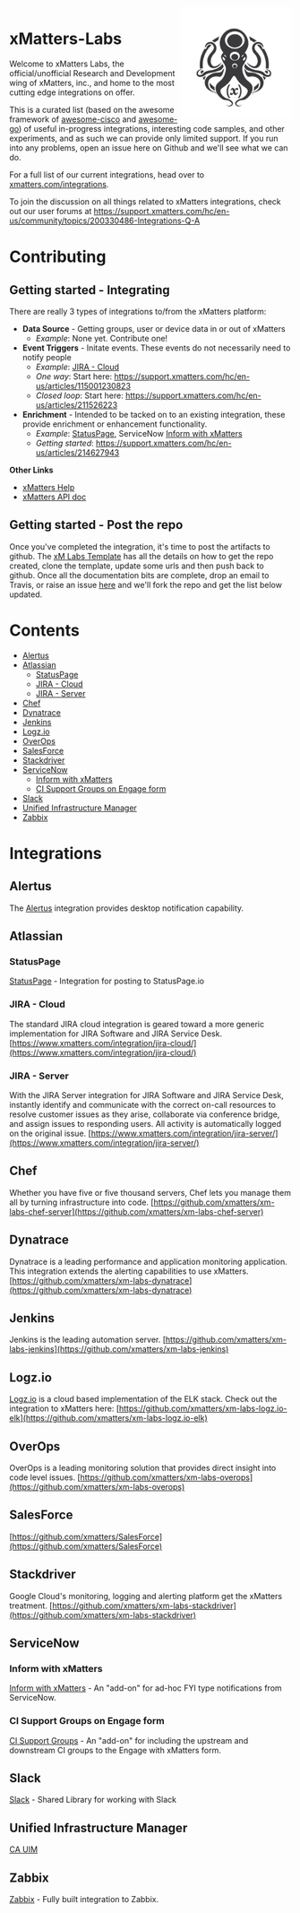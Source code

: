 <img src="media/_Final_xM_Octo-Logo-01.png" width="200" height="200" align="right">

# xMatters-Labs
Welcome to xMatters Labs, the official/unofficial Research and Development wing of xMatters, inc., and home to the most cutting edge integrations on offer. 

This is a curated list (based on the awesome framework of [awesome-cisco](https://github.com/CiscoDevNet/awesome-ciscospark) and [awesome-go](https://github.com/avelino/awesome-go)) of useful in-progress integrations, interesting code samples, and other experiments, and as such we can provide only limited support. If you run into any problems, open an issue here on Github and we'll see what we can do. 

For a full list of our current integrations, head over to [xmatters.com/integrations](https://www.xmatters.com/integrations). 

To join the discussion on all things related to xMatters integrations, check out our user forums at https://support.xmatters.com/hc/en-us/community/topics/200330486-Integrations-Q-A

# Contributing

## Getting started - Integrating
There are really 3 types of integrations to/from the xMatters platform:
* **Data Source** - Getting groups, user or device data in or out of xMatters
  * *Example*: None yet. Contribute one!
* **Event Triggers** - Initate events. These events do not necessarily need to notify people
  * *Example*: [JIRA - Cloud](#jira---cloud)
  * *One way*: Start here: https://support.xmatters.com/hc/en-us/articles/115001230823
  * *Closed loop*: Start here: https://support.xmatters.com/hc/en-us/articles/211526223
* **Enrichment** - Intended to be tacked on to an existing integration, these provide enrichment or enhancement functionality.
  * *Example*: [StatusPage](#statuspage), ServiceNow [Inform with xMatters](#inform-with-xmatters)
  * *Getting started*: https://support.xmatters.com/hc/en-us/articles/214627943

**Other Links**
* [xMatters Help](http://help.xmatters.com/)
* [xMatters API doc](http://help.xmatters.com/xmAPI/)

## Getting started - Post the repo
Once you've completed the integration, it's time to post the artifacts to github. The [xM Labs Template](https://github.com/xmatters/xm-labs-template) has all the details on how to get the repo created, clone the template, update some urls and then push back to github. Once all the documentation bits are complete, drop an email to Travis, or raise an issue [here](https://github.com/xmatters/xMatters-Labs/issues) and we'll fork the repo and get the list below updated.

# Contents
- [Alertus](#alertus)
- [Atlassian](#atlassian)
  - [StatusPage](#statuspage)
  - [JIRA - Cloud](#jira---cloud)
  - [JIRA - Server](#jira---server)
- [Chef](#chef)
- [Dynatrace](#dynatrace)
- [Jenkins](#jenkins)
- [Logz.io](#logz.io)
- [OverOps](#overops)
- [SalesForce](#salesforce)
- [Stackdriver](#stackdriver)
- [ServiceNow](#servicenow)
  - [Inform with xMatters](#inform-with-xmatters)
  - [CI Support Groups on Engage form](#ci-support-groups-on-engage-form)
- [Slack](#slack)
- [Unified Infrastructure Manager](#unified-infrastructure-Manager)
- [Zabbix](#zabbix)


# Integrations
## Alertus
The [Alertus](https://github.com/xmatters/xm-labs-alertus) integration provides desktop notification capability.

## Atlassian
### StatusPage
[StatusPage](https://github.com/xmatters/xm-labs-statuspage) - Integration for posting to StatusPage.io

### JIRA - Cloud
The standard JIRA cloud integration is geared toward a more generic implementation for JIRA Software and JIRA Service Desk. [https://www.xmatters.com/integration/jira-cloud/](https://www.xmatters.com/integration/jira-cloud/)

### JIRA - Server
With the JIRA Server integration for JIRA Software and JIRA Service Desk, instantly identify and communicate with the correct on-call resources to resolve customer issues as they arise, collaborate via conference bridge, and assign issues to responding users. All activity is automatically logged on the original issue. [https://www.xmatters.com/integration/jira-server/](https://www.xmatters.com/integration/jira-server/)

## Chef
Whether you have five or five thousand servers, Chef lets you manage them all by turning infrastructure into code. 
[https://github.com/xmatters/xm-labs-chef-server](https://github.com/xmatters/xm-labs-chef-server)

## Dynatrace
Dynatrace is a leading performance and application monitoring application. This integration extends the alerting capabilities to use xMatters.
[https://github.com/xmatters/xm-labs-dynatrace](https://github.com/xmatters/xm-labs-dynatrace)

## Jenkins
Jenkins is the leading automation server. 
[https://github.com/xmatters/xm-labs-jenkins](https://github.com/xmatters/xm-labs-jenkins)

## Logz.io
[Logz.io](https://logz.io/) is a cloud based implementation of the ELK stack. Check out the integration to xMatters here: [https://github.com/xmatters/xm-labs-logz.io-elk](https://github.com/xmatters/xm-labs-logz.io-elk)

## OverOps
OverOps is a leading monitoring solution that provides direct insight into code level issues.
[https://github.com/xmatters/xm-labs-overops](https://github.com/xmatters/xm-labs-overops)

## SalesForce
[https://github.com/xmatters/SalesForce](https://github.com/xmatters/SalesForce)

## Stackdriver
Google Cloud's monitoring, logging and alerting platform get the xMatters treatment. 
[https://github.com/xmatters/xm-labs-stackdriver](https://github.com/xmatters/xm-labs-stackdriver)

## ServiceNow
### Inform with xMatters
[Inform with xMatters](https://github.com/xmatters/xm-labs-snow-inform) - An "add-on" for ad-hoc FYI type notifications from ServiceNow. 
### CI Support Groups on Engage form
[CI Support Groups](https://github.com/xmatters/xm-labs-snow-ci-groups) - An "add-on" for including the upstream and downstream CI groups to the Engage with xMatters form. 

## Slack
[Slack](https://github.com/xmatters/xm-labs-slack) - Shared Library for working with Slack

## Unified Infrastructure Manager
[CA UIM](https://github.com/xmatters/xm-labs-ca-uim) 

## Zabbix
[Zabbix](https://github.com/xmatters/xm-labs-zabbix) - Fully built integration to Zabbix.
